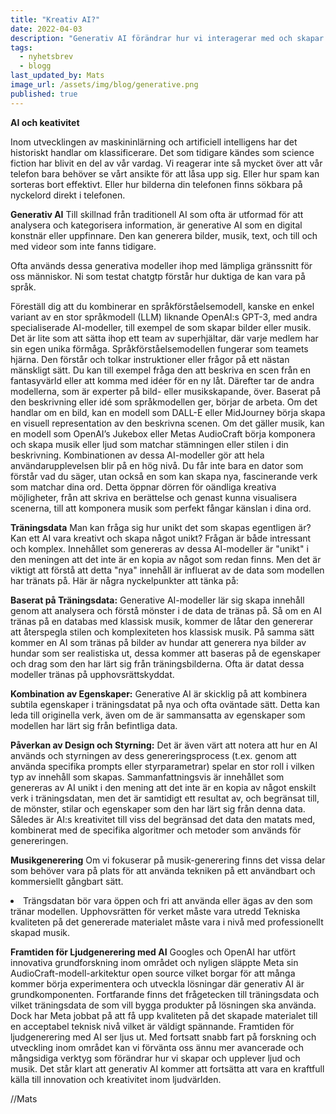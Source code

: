 ```yaml
---
title: "Kreativ AI?"
date: 2022-04-03
description: "Generativ AI förändrar hur vi interagerar med och skapar digitalt innehåll"
tags:
  - nyhetsbrev
  - blogg
last_updated_by: Mats
image_url: /assets/img/blog/generative.png
published: true
---
```


**AI och keativitet**

Inom utvecklingen av maskininlärning och artificiell intelligens har det historiskt handlar om klassificerare. Det som tidigare kändes som science fiction har blivit en del av vår vardag.  Vi reagerar inte så mycket över att vår telefon bara behöver se vårt ansikte för att låsa upp sig. Eller hur spam kan sorteras bort effektivt. Eller hur bilderna din telefonen finns sökbara på nyckelord direkt i telefonen.

<b>Generativ AI</b>
Till skillnad från traditionell AI som ofta är utformad för att analysera och kategorisera information, är generative AI som en digital konstnär eller uppfinnare. Den kan generera bilder, musik, text, och till och med videor som inte fanns tidigare.

Ofta används dessa generativa modeller ihop med lämpliga gränssnitt för oss människor. Ni som testat chatgtp förstår hur duktiga de kan vara på språk. 

Föreställ dig att du kombinerar en språkförståelsemodell, kanske en enkel variant av en stor språkmodell (LLM) liknande OpenAI:s GPT-3, med andra specialiserade AI-modeller, till exempel de som skapar bilder eller musik. Det är lite som att sätta ihop ett team av superhjältar, där varje medlem har sin egen unika förmåga.
Språkförståelsemodellen fungerar som teamets hjärna. Den förstår och tolkar instruktioner eller frågor på ett nästan mänskligt sätt. Du kan till exempel fråga den att beskriva en scen från en fantasyvärld eller att komma med idéer för en ny låt.
Därefter tar de andra modellerna, som är experter på bild- eller musikskapande, över. Baserat på den beskrivning eller idé som språkmodellen ger, börjar de arbeta. Om det handlar om en bild, kan en modell som DALL-E eller MidJourney börja skapa en visuell representation av den beskrivna scenen. Om det gäller musik, kan en modell som OpenAI’s Jukebox eller Metas AudioCraft börja komponera och skapa musik eller ljud som matchar stämningen eller stilen i din beskrivning.
Kombinationen av dessa AI-modeller gör att hela användarupplevelsen blir på en hög nivå. Du får inte bara en dator som förstår vad du säger, utan också en som kan skapa nya, fascinerande verk som matchar dina ord. Detta öppnar dörren för oändliga kreativa möjligheter, från att skriva en berättelse och genast kunna visualisera scenerna, till att komponera musik som perfekt fångar känslan i dina ord.

<b>Träningsdata</b>
Man kan fråga sig hur unikt det som skapas egentligen är? Kan ett AI vara kreativt och skapa något unikt?  Frågan är både intressant och komplex. Innehållet som genereras av dessa AI-modeller är "unikt" i den meningen att det inte är en kopia av något som redan finns. Men det är viktigt att förstå att detta "nya" innehåll är influerat av de data som modellen har tränats på. Här är några nyckelpunkter att tänka på:

<b>Baserat på Träningsdata:</b> Generative AI-modeller lär sig skapa innehåll genom att analysera och förstå mönster i de data de tränas på. Så om en AI tränas på en databas med klassisk musik, kommer de låtar den genererar att återspegla stilen och komplexiteten hos klassisk musik. På samma sätt kommer en AI som tränas på bilder av hundar att generera nya bilder av hundar som ser realistiska ut, dessa kommer att baseras på de egenskaper och drag som den har lärt sig från träningsbilderna. Ofta är datat dessa modeller tränas på upphovsrättskyddat.

<b>Kombination av Egenskaper:</b> Generative AI är skicklig på att kombinera subtila egenskaper i träningsdatat på nya och ofta oväntade sätt. Detta kan leda till originella verk,  även om de är sammansatta av egenskaper som modellen har lärt sig från befintliga data. 

<b>Påverkan av Design och Styrning:</b> Det är även värt att notera att hur en AI används och styrningen av dess genereringsprocess (t.ex. genom att använda specifika prompts eller styrparametrar) spelar en stor roll i vilken typ av innehåll som skapas.
Sammanfattningsvis är innehållet som genereras av AI unikt i den mening att det inte är en kopia av något enskilt verk i träningsdatan, men det är samtidigt ett resultat av, och begränsat till, de mönster, stilar och egenskaper som den har lärt sig från denna data. Således är AI:s kreativitet till viss del begränsad det data den matats med, kombinerat med de specifika algoritmer och metoder som används för genereringen.


<b>Musikgenerering</b>
Om vi fokuserar på musik-generering finns det vissa delar som behöver vara på plats för att använda tekniken på ett användbart och kommersiellt gångbart sätt.
<li>
<lu>Trängsdatan bör vara öppen och fri att använda eller ägas av den som tränar modellen.</lu>
<lu>Upphovsrätten för verket måste vara utredd</lu>
<lu>Tekniska kvaliteten på det genererade materialet måste vara i nivå med professionellt skapad musik.</lu>
</li>

<b>Framtiden för Ljudgenerering med AI</b>
Googles och OpenAI har utfört innovativa grundforskning inom området och nyligen släppte Meta sin AudioCraft-modell-arkitektur open source vilket borgar för att många kommer börja experimentera och utveckla lösningar där generativ AI är grundkomponenten. Fortfarande finns det frågetecken till träningsdata och vilket träningsdata de som vill bygga produkter på lösningen ska använda. Dock har Meta jobbat på att få upp kvaliteten på det skapade materialet till en acceptabel teknisk nivå vilket är väldigt spännande.
Framtiden för ljudgenerering med AI ser ljus ut. Med fortsatt snabb fart på forskning och utveckling inom området kan vi förvänta oss ännu mer avancerade och mångsidiga verktyg som förändrar hur vi skapar och upplever ljud och musik. Det står klart att generativ AI kommer att fortsätta att vara en kraftfull källa till innovation och kreativitet inom ljudvärlden.


//Mats
